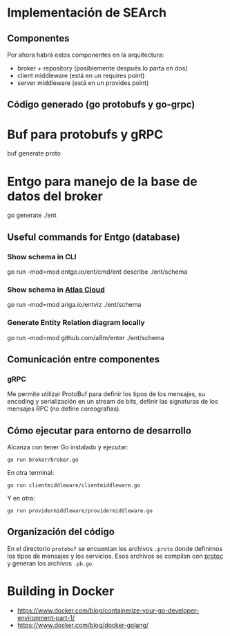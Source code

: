 # Implementación de SEArch

## Componentes

Por ahora habrá estos componentes en la arquitectura:

- broker + repository (posiblemente después lo parta en dos)
- client middleware (está en un requires point)
- server middleware (está en un provides point)

## Código generado (go protobufs y go-grpc)

# Buf para protobufs y gRPC

  buf generate proto

# Entgo para manejo de la base de datos del broker

  go generate ./ent


## Useful commands for Entgo (database)

### Show schema in CLI

  go run -mod=mod entgo.io/ent/cmd/ent describe ./ent/schema

### Show schema in [Atlas Cloud](https://gh.atlasgo.cloud/)

  go run -mod=mod ariga.io/entviz ./ent/schema

### Generate Entity Relation diagram locally

  go run -mod=mod github.com/a8m/enter ./ent/schema


## Comunicación entre componentes

### gRPC 

Me permite utilizar ProtoBuf para definir los tipos de los mensajes, su encoding y serialización en un stream de bits, definir las signaturas de los mensajes RPC (no define coreografías).


## Cómo ejecutar para entorno de desarrollo

Alcanza con tener Go instalado y ejecutar:

    go run broker/broker.go

En otra terminal:


    go run clientmiddleware/clientmiddleware.go


Y en otra:


    go run providermiddleware/providermiddleware.go


## Organización del código


En el directorio `protobuf` se encuentan los archivos `.proto` donde definimos los tipos de mensajes y los servicios. Esos archivos se compilan con [protoc](https://developers.google.com/protocol-buffers/docs/overview) y generan los archivos `.pb.go`.


# Building in Docker

- https://www.docker.com/blog/containerize-your-go-developer-environment-part-1/
- https://www.docker.com/blog/docker-golang/
